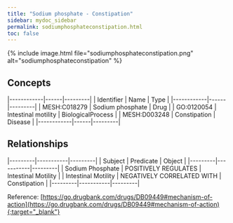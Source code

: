 ```yaml
---
title: "Sodium phosphate - Constipation"
sidebar: mydoc_sidebar
permalink: sodiumphosphateconstipation.html
toc: false 
---
```


{% include image.html file="sodiumphosphateconstipation.png" alt="sodiumphosphateconstipation" %}

## Concepts

|------------|------|---------|
| Identifier | Name | Type    |
|------------|------|---------|
| MESH:C018279 | Sodium phosphate | Drug |
| GO:0120054 | Intestinal motility | BiologicalProcess |
| MESH:D003248 | Constipation | Disease |
|------------|------|---------|

## Relationships

|---------|-----------|---------|
| Subject | Predicate | Object  |
|---------|-----------|---------|
| Sodium Phosphate | POSITIVELY REGULATES | Intestinal Motility |
| Intestinal Motility | NEGATIVELY CORRELATED WITH | Constipation |
|---------|-----------|---------|

Reference: [https://go.drugbank.com/drugs/DB09449#mechanism-of-action](https://go.drugbank.com/drugs/DB09449#mechanism-of-action){:target="_blank"}